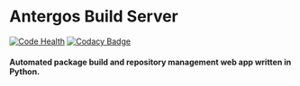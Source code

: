 # Antergos Build Server
[![Code Health](https://landscape.io/github/Antergos/auta/master/landscape.svg?style=flat-square)](https://landscape.io/github/Antergos/auta/master)  [![Codacy Badge](https://www.codacy.com/project/badge/506377f2a0374e809201fb43639a1ac4)](https://www.codacy.com/app/dustin/auta)
#### Automated package build and repository management web app written in Python.